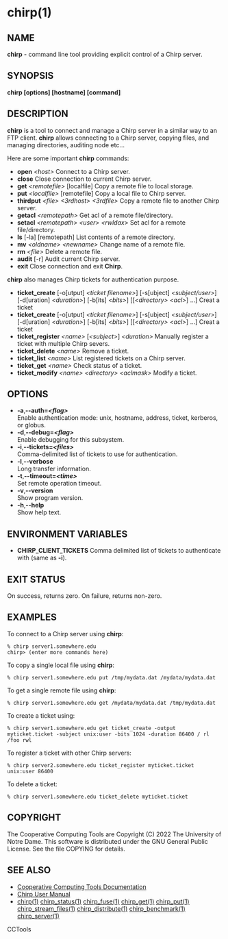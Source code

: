 






















# chirp(1)

## NAME
**chirp** - command line tool providing explicit control of a Chirp server.

## SYNOPSIS
**chirp [options] [hostname] [command]**

## DESCRIPTION

**chirp** is a tool to connect and manage a Chirp server in a similar way to an FTP client.  **chirp** allows connecting to a Chirp server, copying files, and managing directories, auditing node etc...

Here are some important  **chirp** commands:


- **open** _&lt;host&gt;_ Connect to a Chirp server.
- **close** Close connection to current Chirp server.  
- **get** _&lt;remotefile&gt;_ [localfile] Copy a remote file to local storage.
- **put** _&lt;localfile&gt;_ [remotefile] Copy a local file to Chirp server.
- **thirdput** _&lt;file&gt;_ _&lt;3rdhost&gt;_ _&lt;3rdfile&gt;_ Copy a remote file to another Chirp server.
- **getacl** _&lt;remotepath&gt;_ Get acl of a remote file/directory.
- **setacl** _&lt;remotepath&gt;_ _&lt;user&gt;_ _&lt;rwldax&gt;_ Set acl for a remote file/directory.
- **ls** [-la] [remotepath] List contents of a remote directory.
- **mv** _&lt;oldname&gt;_ _&lt;newname&gt;_ Change name of a remote file.
- **rm** _&lt;file&gt;_ Delete a remote file.
- **audit**	[-r] Audit current Chirp server.
- **exit** Close connection and exit **Chirp**.


**chirp** also manages Chirp tickets for authentication purpose.


- **ticket_create** [-o[utput] _&lt;ticket filename&gt;_] [-s[ubject] _&lt;subject/user&gt;_] [-d[uration] _&lt;duration&gt;_] [-b[its] _&lt;bits&gt;_] [[_&lt;directory&gt;_ _&lt;acl&gt;_] ...] Creat a ticket
- **ticket_create** [-o[utput] _&lt;ticket filename&gt;_] [-s[ubject] _&lt;subject/user&gt;_] [-d[uration] _&lt;duration&gt;_] [-b[its] _&lt;bits&gt;_] [[_&lt;directory&gt;_ _&lt;acl&gt;_] ...] Creat a ticket
- **ticket_register** _&lt;name&gt;_ [_&lt;subject&gt;_] _&lt;duration&gt;_ Manually register a ticket with multiple Chirp severs.
- **ticket_delete** _&lt;name&gt;_ Remove a ticket.
- **ticket_list** _&lt;name&gt;_ List registered tickets on a Chirp server.
- **ticket_get** _&lt;name&gt;_ Check status of a ticket.
- **ticket_modify** _&lt;name&gt;_ _&lt;directory&gt;_ _&lt;aclmask&gt;_ Modify a ticket.


## OPTIONS

- **-a**,**--auth=_&lt;flag&gt;_**<br /> Enable authentication mode: unix, hostname, address, ticket, kerberos, or globus.
- **-d**,**--debug=_&lt;flag&gt;_**<br />Enable debugging for this subsystem.
- **-i**,**--tickets=_&lt;files&gt;_**<br />Comma-delimited list of tickets to use for authentication.
- **-l**,**--verbose**<br />Long transfer information.
- **-t**,**--timeout=_&lt;time&gt;_**<br />Set remote operation timeout.
- **-v**,**--version**<br />Show program version.
- **-h**,**--help**<br />Show help text.


## ENVIRONMENT VARIABLES


- **CHIRP_CLIENT_TICKETS** Comma delimited list of tickets to authenticate with (same as **-i**).


## EXIT STATUS
On success, returns zero.  On failure, returns non-zero.

## EXAMPLES

To connect to a Chirp server using **chirp**:

```
% chirp server1.somewhere.edu
chirp> (enter more commands here)
```

To copy a single local file using **chirp**:

```
% chirp server1.somewhere.edu put /tmp/mydata.dat /mydata/mydata.dat
```

To get a single remote file using **chirp**:

```
% chirp server1.somewhere.edu get /mydata/mydata.dat /tmp/mydata.dat
```

To create a ticket using:

```
% chirp server1.somewhere.edu get ticket_create -output myticket.ticket -subject unix:user -bits 1024 -duration 86400 / rl /foo rwl
```

To register a ticket with other Chirp servers:

```
% chirp server2.somewhere.edu ticket_register myticket.ticket unix:user 86400
```

To delete a ticket:

```
% chirp server1.somewhere.edu ticket_delete myticket.ticket
```


## COPYRIGHT

The Cooperative Computing Tools are Copyright (C) 2022 The University of Notre Dame.  This software is distributed under the GNU General Public License.  See the file COPYING for details.

## SEE ALSO


- [Cooperative Computing Tools Documentation]("../index.html")
- [Chirp User Manual]("../chirp.html")
- [chirp(1)](chirp.md)  [chirp_status(1)](chirp_status.md)  [chirp_fuse(1)](chirp_fuse.md)  [chirp_get(1)](chirp_get.md)  [chirp_put(1)](chirp_put.md)  [chirp_stream_files(1)](chirp_stream_files.md)  [chirp_distribute(1)](chirp_distribute.md)  [chirp_benchmark(1)](chirp_benchmark.md)  [chirp_server(1)](chirp_server.md)


CCTools
